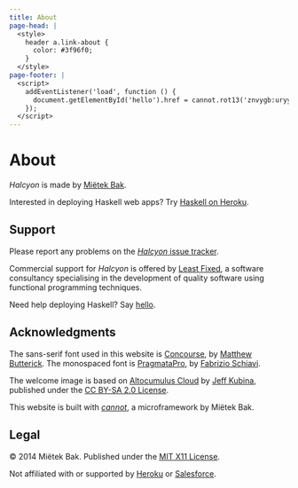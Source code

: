 ```yaml
---
title: About
page-head: |
  <style>
    header a.link-about {
      color: #3f96f0;
    }
  </style>
page-footer: |
  <script>
    addEventListener('load', function () {
      document.getElementById('hello').href = cannot.rot13('znvygb:uryyb@yrnfgsvkrq.pbz');
    });
  </script>
---
```



About
=====

_Halcyon_ is made by [Miëtek Bak](http://mietek.io/).

Interested in deploying Haskell web apps?  Try [Haskell on Heroku](http://haskellonheroku.com/).


Support
-------

Please report any problems on the [_Halcyon_ issue tracker](https://github.com/mietek/halcyon/issues/).

Commercial support for _Halcyon_ is offered by [Least Fixed](http://leastfixed.com/), a software consultancy specialising in the development of quality software using functional programming techniques.

Need help deploying Haskell?  Say <a href="" id="hello">hello</a>.


Ac­knowl­edg­ments
---------------

The sans-serif font used in this website is [Concourse](http://practicaltypography.com/concourse.html), by [Matthew Butterick](http://practicaltypography.com/).  The monospaced font is [PragmataPro](http://www.fsd.it/fonts/pragmatapro.htm), by [Fabrizio Schiavi](http://www.fsd.it/).

The welcome image is based on [Altocumulus Cloud](https://www.flickr.com/photos/kubina/146306532/) by [Jeff Kubina](https://www.flickr.com/photos/kubina/), published under the [CC BY-SA 2.0 License](https://creativecommons.org/licenses/by-sa/2.0/).

This website is built with [_cannot_](https://github.com/mietek/cannot/), a microframework by Miëtek Bak.


Legal
-----

© 2014 Miëtek Bak.  Published under the [MIT X11 License](license/).

Not affiliated with or supported by [Heroku](http://heroku.com/) or [Salesforce](http://salesforce.com/).
